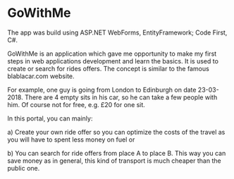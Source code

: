 # GoWithMe
The app was build using ASP.NET WebForms, EntityFramework; Code First, C#.

GoWithMe is an application which gave me opportunity to make my first steps in web applications development and learn the basics. 
It is used to create or search for rides offers. The concept is similar to the famous blablacar.com website.

For example, one guy is going from London to Edinburgh on date 23-03-2018. There are 4 empty sits in his car, so he can
take a few people with him. Of course not for free, e.g. £20 for one sit.



In this portal, you can mainly:

a) Create your own ride offer so you can optimize the costs of the travel as you will have to spent less money on fuel or

b) You can search for ride offers from place A to place B. This way you can save money as in general, this kind of transport is much cheaper than the public one.
